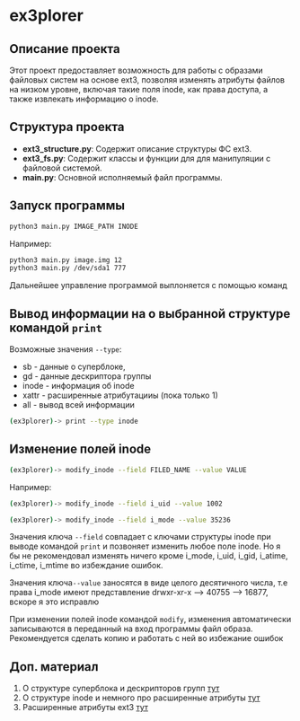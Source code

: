 # ex3plorer

## Описание проекта

Этот проект предоставляет возможность для работы с образами файловых систем на основе ext3, позволяя изменять атрибуты файлов на низком уровне, включая такие поля inode, как права доступа, а также извлекать информацию о inode. 

## Структура проекта

- **ext3_structure.py**: Содержит описание структуры ФС ext3.
- **ext3_fs.py**: Содержит классы и функции для для манипуляции с файловой системой.
- **main.py**: Основной исполняемый файл программы.

## Запуск программы 

```bash
python3 main.py IMAGE_PATH INODE
```
Например:
```bash
python3 main.py image.img 12
python3 main.py /dev/sda1 777
```
Дальнейшее управление программой выплоняется с помощью команд

## Вывод информации на о выбранной структуре командой `print`

Возможные значения `--type`: 
- sb - данные о суперблоке,
- gd - данные дескриптора группы
- inode - информация об inode
- xattr - расширенные атрибутацииы (пока только 1)
- all - вывод всей информации

```bash
(ex3plorer)-> print --type inode
```
## Изменение полей inode

```bash
(ex3plorer)-> modify_inode --field FILED_NAME --value VALUE
```
Например:
```bash
(ex3plorer)-> modify_inode --field i_uid --value 1002

(ex3plorer)-> modify_inode --field i_mode --value 35236
```
Значения ключа `--field` совпадает с ключами структуры inode при выводе командой `print` и позвоняет изменить любое поле inode. Но я бы не рекомендовал изменять ничего кроме i_mode, i_uid, i_gid, i_atime, i_ctime, i_mtime во избеждание ошибок.

Значения ключа`--value` заносятся в виде целого десятичного числа, т.е права i_mode имеют представление drwxr-xr-x --> 40755 --> 16877, вскоре я это исправлю

При изменении полей inode командой `modify`, изменения автоматически записываются в переданный на вход программы файл образа. Рекомендуется сделать копию и работать с ней во избежание ошибок

## Доп. материал

1. О структуре суперблока и дескрипторов групп [тут](https://www.kernel.org/doc/html/latest/filesystems/ext4/globals.html)
2. О структуре inode и немного про расширенные атрибуты [тут](https://www.kernel.org/doc/html/latest/filesystems/ext4/dynamic.html)
3. Расширенные атрибуты ext3 [тут](https://studfile.net/preview/8326012/page:5/)
